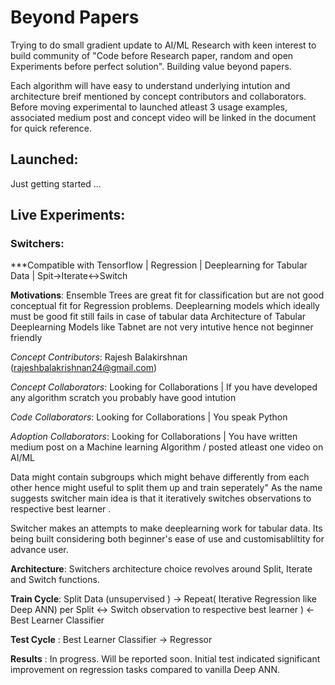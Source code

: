 # Beyond Papers 
Trying to do small gradient update to AI/ML Research with keen interest to build community of  "Code before Research paper, random and open Experiments before perfect solution". Building value beyond papers.
 
Each algorithm will have easy to understand underlying intution and architecture breif mentioned by concept contributors and collaborators. Before moving experimental to launched atleast 3 usage examples, associated medium post and concept video will be linked in the document for quick reference. 

## Launched:
Just getting started ...

       


## Live Experiments:

### **Switchers**: 
***Compatible with Tensorflow | Regression | Deeplearning for Tabular Data | Spit->Iterate<->Switch

**Motivations**: 
      Ensemble Trees are great fit for classification but are not good conceptual fit for Regression problems. 
      Deeplearning models which ideally must be good fit still fails in case of tabular data 
      Architecture of Tabular Deeplearning Models like Tabnet are not very intutive hence not beginner friendly 

*Concept Contributors*: Rajesh Balakirshnan (rajeshbalakrishnan24@gmail.com)

*Concept Collaborators*: Looking for Collaborations | If you have developed any algorithm scratch you probably have good intution

*Code Collaborators*: Looking for Collaborations | You speak Python  

*Adoption Collaborators*: Looking for Collaborations | You have written medium post on a Machine learning Algorithm / posted atleast one video on AI/ML

Data might contain subgroups which might behave differently from each other hence might useful to split them up and train seperately"
As the name suggests switcher main idea is that it iteratively switches observations to respective best learner .

Switcher makes an attempts to make deeplearning work for tabular data. Its being built considering both beginner's ease of use and customisabliltity for advance user.

**Architecture**: Switchers architecture choice revolves around Split, Iterate and Switch functions.

**Train Cycle**:  Split Data (unsupervised ) -> Repeat( Iterative Regression like Deep ANN) per Split <-> Switch observation to respective best learner ) <- Best Learner Classifier

**Test Cycle** :  Best Learner Classifier -> Regressor 

**Results** : In progress. Will be reported soon. Initial test indicated significant improvement on regression tasks compared to vanilla Deep ANN. 








    
